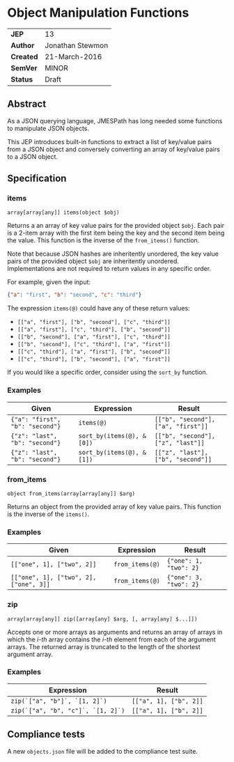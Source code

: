 # Object Manipulation Functions

|||
|---|---
| **JEP**    |  13
| **Author** | Jonathan Stewmon
| **Created**| 21-March-2016
| **SemVer** | MINOR
| **Status**| Draft

## Abstract

As a JSON querying language, JMESPath has long needed some functions to manipulate JSON objects.

This JEP introduces built-in functions to extract a list of key/value pairs from a JSON object and conversely converting an array of key/value pairs to a JSON object.

## Specification

### items

```
array[array[any]] items(object $obj)
```

Returns a an array of key value pairs for the provided object `$obj`. Each pair is a 2-item array with the first item being the key and the second item being the value. This function is the inverse of the `from_items()` function.

Note that because JSON hashes are inheritently unordered, the key value pairs of the provided object `$obj` are inheritently unordered.  Implementations are not required to return values in any specific order. 

For example, given the input:

```json
{"a": "first", "b": "second", "c": "third"}
```

The expression ``items(@)`` could have any of these return values:

- ``[["a", "first"], ["b", "second"], ["c", "third"]]``
- ``[["a", "first"], ["c", "third"], ["b", "second"]]``
- ``[["b", "second"], ["a", "first"], ["c", "third"]]``
- ``[["b", "second"], ["c", "third"], ["a", "first"]]``
- ``[["c", "third"], ["a", "first"], ["b", "second"]]``
- ``[["c", "third"], ["b", "second"], ["a", "first"]]``

If you would like a specific order, consider using the ``sort_by`` function.

### Examples

|Given|Expression|Result
|---|---|---
|``{"a": "first", "b": "second"}``|``items(@)``|``[["b", "second"], ["a", "first"]]``
|``{"z": "last", "b": "second"}``|``sort_by(items(@), &[0])``|``[["b", "second"], ["z", "last"]]``
|``{"z": "last", "b": "second"}``|``sort_by(items(@), &[1])``|``[["z", "last"], ["b", "second"]]``

### from_items

```
object from_items(array[array[any]] $arg)
```
Returns an object from the provided array of key value pairs. This function is the inverse of the `items()`.

### Examples

|Given|Expression|Result
|---|---|---
|``[["one", 1], ["two", 2]]``|``from_items(@)``|``{"one": 1, "two": 2}``
|``[["one", 1], ["two", 2], ["one", 3]]``|``from_items(@)``|``{"one": 3, "two": 2}``

### zip

```
array[array[any]] zip([array[any] $arg, [, array[any] $...]])
```

Accepts one or more arrays as arguments and returns an array of arrays in which the *i-th* array contains the *i-th* element from each of the argument arrays. The returned array is truncated to the length of the shortest argument array.

### Examples

|Expression|Result
|---|---
|``zip(`["a", "b"]`, `[1, 2]`)``|``[["a", 1], ["b", 2]]``
|``zip(`["a", "b", "c"]`, `[1, 2]`)``|``[["a", 1], ["b", 2]]``

## Compliance tests

A new `objects.json` file will be added to the compliance test suite.
